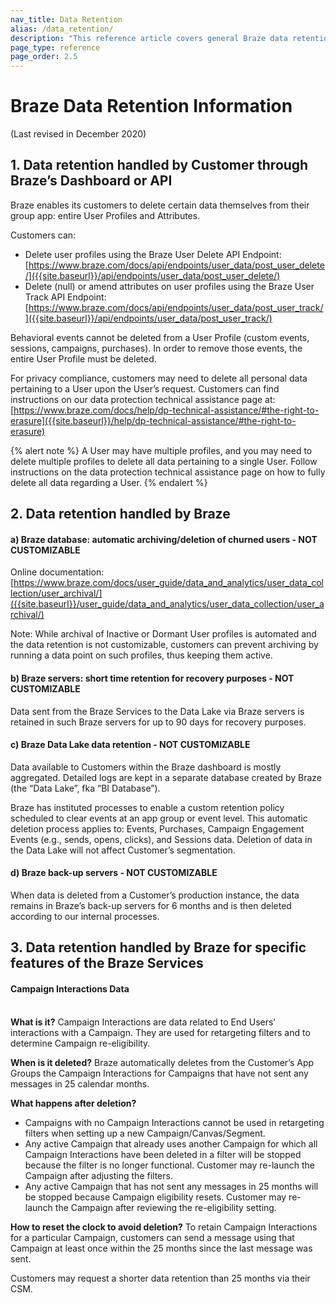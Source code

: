 ```yaml
---
nav_title: Data Retention
alias: /data_retention/
description: "This reference article covers general Braze data retention information."
page_type: reference
page_order: 2.5
---
```


# Braze Data Retention Information

(Last revised in December 2020)

## 1. Data retention handled by Customer through Braze’s Dashboard or API

Braze enables its customers to delete certain data themselves from their group app: entire User Profiles and Attributes. 

Customers can: 
- Delete user profiles using the Braze User Delete API Endpoint: 
[https://www.braze.com/docs/api/endpoints/user_data/post_user_delete/]({{site.baseurl}}/api/endpoints/user_data/post_user_delete/)
- Delete (null) or amend attributes on user profiles using the Braze User Track API Endpoint:
[https://www.braze.com/docs/api/endpoints/user_data/post_user_track/]({{site.baseurl}}/api/endpoints/user_data/post_user_track/)

Behavioral events cannot be deleted from a User Profile (custom events, sessions, campaigns, purchases). In order to remove those events, the entire User Profile must be deleted.

For privacy compliance, customers may need to delete all personal data pertaining to a User upon the User’s request. Customers can find instructions on our data protection technical assistance page at:
[https://www.braze.com/docs/help/dp-technical-assistance/#the-right-to-erasure]({{site.baseurl}}/help/dp-technical-assistance/#the-right-to-erasure) 

{% alert note %}
A User may have multiple profiles, and you may need to delete multiple profiles to delete all data pertaining to a single User. Follow instructions on the data protection technical assistance page on how to fully delete all data regarding a User.
{% endalert %}

## 2. Data retention handled by Braze

#### a) Braze database: automatic archiving/deletion of churned users - NOT CUSTOMIZABLE

Online documentation:
[https://www.braze.com/docs/user_guide/data_and_analytics/user_data_collection/user_archival/]({{site.baseurl}}/user_guide/data_and_analytics/user_data_collection/user_archival/)

Note: While archival of Inactive or Dormant User profiles is automated and the data retention is not customizable, customers can prevent archiving by running a data point on such profiles, thus keeping them active.

#### b) Braze servers: short time retention for recovery purposes - NOT CUSTOMIZABLE

Data sent from the Braze Services to the Data Lake via Braze servers is retained in such Braze servers for up to 90 days for recovery purposes.

#### c) Braze Data Lake data retention - NOT CUSTOMIZABLE

Data available to Customers within the Braze dashboard is mostly aggregated. Detailed logs are kept in a separate database created by Braze (the “Data Lake”, fka “BI Database”).

Braze has instituted processes to enable a custom retention policy scheduled to clear events at an app group or event level. This automatic deletion process applies to: Events, Purchases, Campaign Engagement Events (e.g., sends, opens, clicks), and Sessions data. Deletion of data in the Data Lake will not affect Customer’s segmentation.

#### d) Braze back-up servers - NOT CUSTOMIZABLE

When data is deleted from a Customer’s production instance, the data remains in Braze’s back-up servers for 6 months and is then deleted according to our internal processes.

## 3. Data retention handled by Braze for specific features of the Braze Services

#### Campaign Interactions Data 

<br>**What is it?** Campaign Interactions are data related to End Users’ interactions with a Campaign. They are used for retargeting filters and to determine Campaign re-eligibility.

**When is it deleted?** Braze automatically deletes from the Customer’s App Groups the Campaign Interactions for Campaigns that have not sent any messages in 25 calendar months. 

**What happens after deletion?**
 - Campaigns with no Campaign Interactions cannot be used in retargeting filters when setting up a new Campaign/Canvas/Segment.
 - Any active Campaign that already uses another Campaign for which all Campaign Interactions have been deleted in a filter will be stopped because the filter is no longer functional. Customer may re-launch the Campaign after adjusting the filters.
 - Any active Campaign that has not sent any messages in 25 months will be stopped because Campaign eligibility resets. Customer may re-launch the Campaign after reviewing the re-eligibility setting.

**How to reset the clock to avoid deletion?** To retain Campaign Interactions for a particular Campaign, customers can send a message using that Campaign at least once within the 25 months since the last message was sent.

Customers may request a shorter data retention than 25 months via their CSM.


